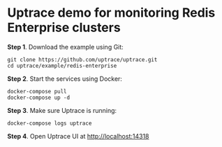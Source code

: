# Uptrace demo for monitoring Redis Enterprise clusters

**Step 1**. Download the example using Git:

```shell
git clone https://github.com/uptrace/uptrace.git
cd uptrace/example/redis-enterprise
```

**Step 2**. Start the services using Docker:

```shell
docker-compose pull
docker-compose up -d
```

**Step 3**. Make sure Uptrace is running:

```shell
docker-compose logs uptrace
```

**Step 4**. Open Uptrace UI at [http://localhost:14318](http://localhost:14318)
